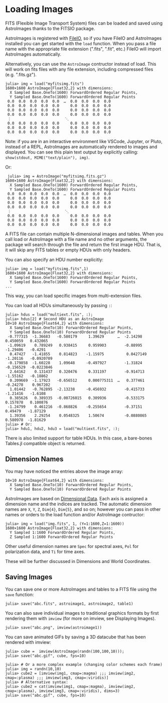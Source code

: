 # Loading Images

FITS (Flexible Image Transport System) files can be loaded and saved using AstroImages thanks to the FITSIO package.

AstroImages is registered with [FileIO](https://juliaio.github.io/FileIO.jl/stable/), so if you have FileIO and AstroImages
installed you can get started with the `load` function. When you pass a file name with the appropriate file extension (".fits", ".fit", etc.)
FileIO will import AstroImages automatically.

Alternatively, you can use the `AstroImage` contructor instead of load. This will work on fits files with any file extension, including compressed
files (e.g. ".fits.gz").

```julia-repl
julia> img = load("myfitsimg.fits")
1600×1600 AstroImage{Float32,2} with dimensions:
  X Sampled Base.OneTo(1600) ForwardOrdered Regular Points,
  Y Sampled Base.OneTo(1600) ForwardOrdered Regular Points
 0.0  0.0  0.0  0.0  0.0  …  0.0  0.0  0.0  0.0
 0.0  0.0  0.0  0.0  0.0     0.0  0.0  0.0  0.0
 0.0  0.0  0.0  0.0  0.0     0.0  0.0  0.0  0.0
 0.0  0.0  0.0  0.0  0.0     0.0  0.0  0.0  0.0
 ⋮                        ⋱
 0.0  0.0  0.0  0.0  0.0     0.0  0.0  0.0  0.0
 0.0  0.0  0.0  0.0  0.0     0.0  0.0  0.0  0.0
 0.0  0.0  0.0  0.0  0.0     0.0  0.0  0.0  0.0
```

Note: if you are in an interactive environment like VSCode, Jupyter, or Pluto, instead of a REPL, AstroImages are automatically
rendered to images and displayed. You can see this plain text output by explicitly calling:
`show(stdout, MIME("text/plain"), img)`.

Or:
```julia-repl
 julia> img = AstroImage("myfitsimg.fits.gz")
1600×1600 AstroImage{Float32,2} with dimensions:
  X Sampled Base.OneTo(1600) ForwardOrdered Regular Points,
  Y Sampled Base.OneTo(1600) ForwardOrdered Regular Points
 0.0  0.0  0.0  0.0  0.0  …  0.0  0.0  0.0  0.0
 0.0  0.0  0.0  0.0  0.0     0.0  0.0  0.0  0.0
 0.0  0.0  0.0  0.0  0.0     0.0  0.0  0.0  0.0
 0.0  0.0  0.0  0.0  0.0     0.0  0.0  0.0  0.0
 ⋮                        ⋱
 0.0  0.0  0.0  0.0  0.0     0.0  0.0  0.0  0.0
 0.0  0.0  0.0  0.0  0.0     0.0  0.0  0.0  0.0
 0.0  0.0  0.0  0.0  0.0     0.0  0.0  0.0  0.0
```

A FITS file can contain multiple N-dimensional images and tables.
When you call load or AstroImage with a file name and no other arguments, the package will search through the file
and return the first image HDU. That is, it will skip any FITS tables or empty HDUs with only headers.

You can also specify an HDU number explicitly:
```julia-repl
julia> img = load("myfitsimg.fits",1)
1600×1600 AstroImage{Float32,2} with dimensions:
  X Sampled Base.OneTo(1600) ForwardOrdered Regular Points,
  Y Sampled Base.OneTo(1600) ForwardOrdered Regular Points
...
```
This way, you can load specific images from multi-extension files.

You can load all HDUs simultaneously by passing `:`:

```julia-repl
julia> hdus = load("multiext.fits", :);
julia> hdus[2] # Second HDU as an AstroImage
10×10 AstroImage{Float64,2} with dimensions:
  X Sampled Base.OneTo(10) ForwardOrdered Regular Points,
  Y Sampled Base.OneTo(10) ForwardOrdered Regular Points
 -0.777315  -1.36683   -0.580179     1.39629      …  -2.14298     0.450059   0.432065
 -1.09619    0.789249   0.938415     0.959903        -0.88995    -1.29406   -0.4291
  0.47427   -1.41855    0.814823    -1.15975          0.0427149  -1.20116   -0.0920709
 -0.179858  -1.60228    1.09648     -0.497927        -1.31824    -0.156529  -0.0223846
  2.64162    0.131437   0.320476     0.331197        -0.914713   -1.55162   -0.18862
  0.209669  -1.17923   -0.656512     0.000775311  …   0.377461   -0.24278    0.967202
  1.01442   -0.762895  -2.13238     -0.456932        -0.415733   -1.21416   -1.6108
  0.385626   0.389335  -0.00726015   0.309936        -0.533175    0.157878   0.100876
 -1.24799    0.461216  -0.868826    -0.255654        -0.37151     0.49479   -1.87129
  1.39356    2.29254    0.0548325    1.50674         -0.0880865   0.580978  -1.81629
julia> # Or:
julia> hdu1, hdu2, hdu3 = load("multiext.fits", :);
```

There is also limited support for table HDUs. In this case, a bare-bones Tables.jl compatible 
object is returned.

## Dimension Names
You may have noticed the entries above the image array:
```
10×10 AstroImage{Float64,2} with dimensions:
  X Sampled Base.OneTo(10) ForwardOrdered Regular Points,
  Y Sampled Base.OneTo(10) ForwardOrdered Regular Points
```

AstroImages are based on [Dimensional Data](https://github.com/rafaqz/DimensionalData.jl). Each axis is assigned a dimension name
and the indices are tracked.
The automatic dimension names are `X`, `Y`, `Z`, `Dim{4}`, `Dim{5}`, and so on; however you can pass in other names or orders to the load function and/or AstroImage contructor:

```julia-repl
julia> img = load("img.fits", 1, (Y=1:1600,Z=1:1600))
1600×1600 AstroImage{Float32,2} with dimensions:
  Y Sampled 1:1600 ForwardOrdered Regular Points,
  Z Sampled 1:1600 ForwardOrdered Regular Points
```
Other useful dimension names are `Spec` for spectral axes, `Pol` for polarization data, and `Ti` for time axes.

These will be further discussed in Dimensions and World Coordinates.


## Saving Images
You can save one or more AstroImages and tables to a FITS file using the `save` function:

```julia-repl
julia> save("abc.fits", astroimage1, astroimage2, table1)
```

You can also save individual images to traditional graphics formats by first rendering them with `imview` (for more on imview, see Displaying Images).
```julia-repl
julia> save("abc.png", imview(astroimage1))
```

You can save animated GIFs by saving a 3D datacube that has been rendered with imview:
```julia-repl
julia> cube =  imview(AstroImage(randn(100,100,10)));
julia> save("abc.gif", cube, fps=10)

julia> # Or a more complex example (changing color schemes each frame)
julia> img = randn(10,10)
julia> cube2 = [imview(img1, cmap=:magma) ;;; imview(img2, cmap=:plasma) ;;; imview(img3, cmap=:viridis)]
julia> # Alternative syntax:
julia> cube2 = cat(imview(img1, cmap=:magma), imview(img2, cmap=:plasma), imview(img3, cmap=:viridis), dims=3)
julia> save("abc.gif", cube, fps=10)
```

